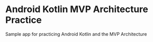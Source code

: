 # Android Kotlin MVP Architecture Practice
Sample app for practicing Android Kotlin and the MVP Architecture
